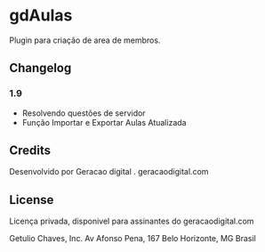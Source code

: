 # gdAulas

Plugin para criação de area de membros.

## Changelog

### 1.9
* Resolvendo questões de servidor
* Função Importar e Exportar Aulas Atualizada

## Credits
Desenvolvido por Geracao digital . geracaodigital.com

## License
Licença privada, disponivel para assinantes do geracaodigital.com

Getulio Chaves, Inc.
Av Afonso Pena, 167
Belo Horizonte, MG
Brasil
